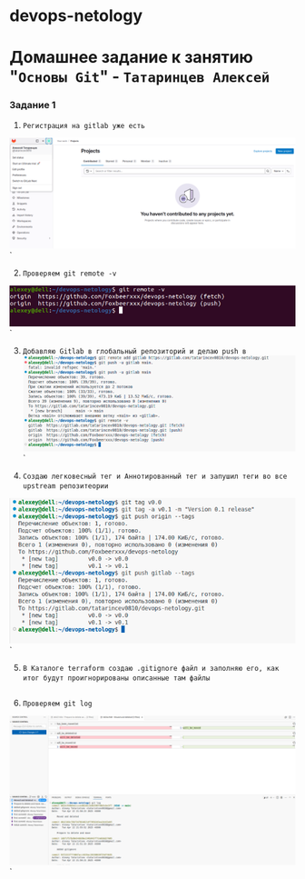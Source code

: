 # devops-netology
# Домашнее задание к занятию "`Основы Git`" - `Татаринцев Алексей`

### Задание 1

1. `Регистрация на gitlab уже есть`

![11](https://github.com/Foxbeerxxx/devops-netology/blob/dop/img/11.png)`

2. `Проверяем git remote -v`

![10](https://github.com/Foxbeerxxx/devops-netology/blob/dop/img/10.png)`


3. `Добавляю Gitlab в глобальный репозиторий и делаю push в `
![12](https://github.com/Foxbeerxxx/devops-netology/blob/dop/img/12.png)`

4. `Создаю легковесный тег и Аннотированный тег и запушил теги во все upstream репозитеории`

![13](https://github.com/Foxbeerxxx/devops-netology/blob/dop/img/13.png)`



5. `В Каталоге terraform создаю .gitignore файл и заполняю его, как итог будут проигнорированы описанные там файлы`

```

```

6. `Проверяем git log`

![5](https://github.com/Foxbeerxxx/devops-netology/blob/main/img/5.png)`


